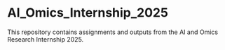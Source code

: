 # AI_Omics_Internship_2025
This repository contains assignments and outputs from the AI and Omics Research Internship 2025.
